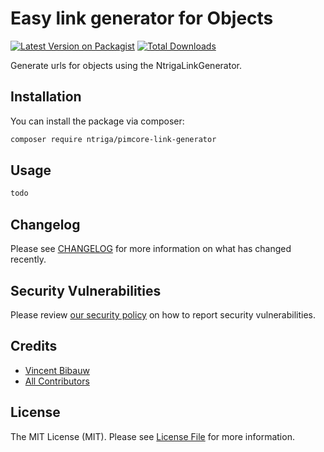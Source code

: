 # Easy link generator for Objects

[![Latest Version on Packagist](https://img.shields.io/packagist/v/ntriga/pimcore-link-generator.svg?style=flat-square)](https://packagist.org/packages/ntriga/pimcore-link-generator)
[![Total Downloads](https://img.shields.io/packagist/dt/ntriga/pimcore-link-generator.svg?style=flat-square)](https://packagist.org/packages/ntriga/pimcore-link-generator)

Generate urls for objects using the NtrigaLinkGenerator.

## Installation

You can install the package via composer:

```bash
composer require ntriga/pimcore-link-generator
```

## Usage

```php
todo
```

## Changelog

Please see [CHANGELOG](CHANGELOG.md) for more information on what has changed recently.

## Security Vulnerabilities

Please review [our security policy](../../security/policy) on how to report security vulnerabilities.

## Credits

- [Vincent Bibauw](https://github.com/VincentBibauw)
- [All Contributors](../../contributors)

## License

The MIT License (MIT). Please see [License File](LICENSE.md) for more information.
